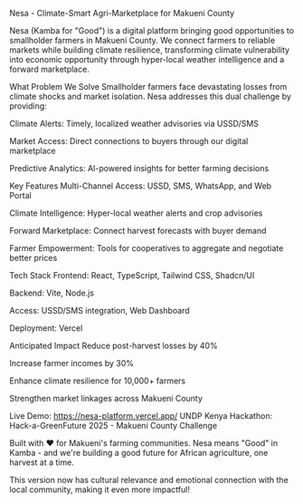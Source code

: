 Nesa - Climate-Smart Agri-Marketplace for Makueni County


Nesa (Kamba for "Good") is a digital platform bringing good opportunities to smallholder farmers in Makueni County. We connect farmers to reliable markets while building climate resilience, transforming climate vulnerability into economic opportunity through hyper-local weather intelligence and a forward marketplace.

What Problem We Solve
Smallholder farmers face devastating losses from climate shocks and market isolation. Nesa addresses this dual challenge by providing:

Climate Alerts: Timely, localized weather advisories via USSD/SMS

Market Access: Direct connections to buyers through our digital marketplace

Predictive Analytics: AI-powered insights for better farming decisions

Key Features
Multi-Channel Access: USSD, SMS, WhatsApp, and Web Portal

Climate Intelligence: Hyper-local weather alerts and crop advisories

Forward Marketplace: Connect harvest forecasts with buyer demand

Farmer Empowerment: Tools for cooperatives to aggregate and negotiate better prices

Tech Stack
Frontend: React, TypeScript, Tailwind CSS, Shadcn/UI

Backend: Vite, Node.js

Access: USSD/SMS integration, Web Dashboard

Deployment: Vercel

Anticipated Impact
 Reduce post-harvest losses by 40%

Increase farmer incomes by 30%

Enhance climate resilience for 10,000+ farmers

Strengthen market linkages across Makueni County

Live Demo: https://nesa-platform.vercel.app/
UNDP Kenya Hackathon: Hack-a-GreenFuture 2025 - Makueni County Challenge

Built with ❤️ for Makueni's farming communities. Nesa means "Good" in Kamba - and we're building a good future for African agriculture, one harvest at a time.

This version now has cultural relevance and emotional connection with the local community, making it even more impactful!

